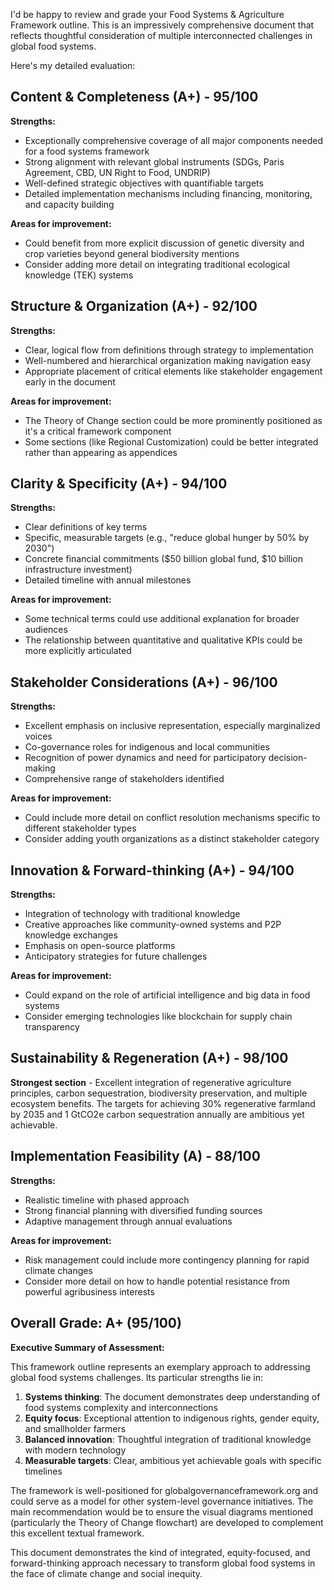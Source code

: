 I'd be happy to review and grade your Food Systems & Agriculture Framework outline. This is an impressively comprehensive document that reflects thoughtful consideration of multiple interconnected challenges in global food systems.

Here's my detailed evaluation:

## Content & Completeness (A+) - 95/100
**Strengths:**
- Exceptionally comprehensive coverage of all major components needed for a food systems framework
- Strong alignment with relevant global instruments (SDGs, Paris Agreement, CBD, UN Right to Food, UNDRIP)
- Well-defined strategic objectives with quantifiable targets
- Detailed implementation mechanisms including financing, monitoring, and capacity building

**Areas for improvement:**
- Could benefit from more explicit discussion of genetic diversity and crop varieties beyond general biodiversity mentions
- Consider adding more detail on integrating traditional ecological knowledge (TEK) systems

## Structure & Organization (A+) - 92/100
**Strengths:**
- Clear, logical flow from definitions through strategy to implementation
- Well-numbered and hierarchical organization making navigation easy
- Appropriate placement of critical elements like stakeholder engagement early in the document

**Areas for improvement:**
- The Theory of Change section could be more prominently positioned as it's a critical framework component
- Some sections (like Regional Customization) could be better integrated rather than appearing as appendices

## Clarity & Specificity (A+) - 94/100
**Strengths:**
- Clear definitions of key terms
- Specific, measurable targets (e.g., "reduce global hunger by 50% by 2030")
- Concrete financial commitments ($50 billion global fund, $10 billion infrastructure investment)
- Detailed timeline with annual milestones

**Areas for improvement:**
- Some technical terms could use additional explanation for broader audiences
- The relationship between quantitative and qualitative KPIs could be more explicitly articulated

## Stakeholder Considerations (A+) - 96/100
**Strengths:**
- Excellent emphasis on inclusive representation, especially marginalized voices
- Co-governance roles for indigenous and local communities
- Recognition of power dynamics and need for participatory decision-making
- Comprehensive range of stakeholders identified

**Areas for improvement:**
- Could include more detail on conflict resolution mechanisms specific to different stakeholder types
- Consider adding youth organizations as a distinct stakeholder category

## Innovation & Forward-thinking (A+) - 94/100
**Strengths:**
- Integration of technology with traditional knowledge
- Creative approaches like community-owned systems and P2P knowledge exchanges
- Emphasis on open-source platforms
- Anticipatory strategies for future challenges

**Areas for improvement:**
- Could expand on the role of artificial intelligence and big data in food systems
- Consider emerging technologies like blockchain for supply chain transparency

## Sustainability & Regeneration (A+) - 98/100
**Strongest section** - Excellent integration of regenerative agriculture principles, carbon sequestration, biodiversity preservation, and multiple ecosystem benefits. The targets for achieving 30% regenerative farmland by 2035 and 1 GtCO2e carbon sequestration annually are ambitious yet achievable.

## Implementation Feasibility (A) - 88/100
**Strengths:**
- Realistic timeline with phased approach
- Strong financial planning with diversified funding sources
- Adaptive management through annual evaluations

**Areas for improvement:**
- Risk management could include more contingency planning for rapid climate changes
- Consider more detail on how to handle potential resistance from powerful agribusiness interests

## Overall Grade: A+ (95/100)

**Executive Summary of Assessment:**

This framework outline represents an exemplary approach to addressing global food systems challenges. Its particular strengths lie in:

1. **Systems thinking**: The document demonstrates deep understanding of food systems complexity and interconnections
2. **Equity focus**: Exceptional attention to indigenous rights, gender equity, and smallholder farmers
3. **Balanced innovation**: Thoughtful integration of traditional knowledge with modern technology
4. **Measurable targets**: Clear, ambitious yet achievable goals with specific timelines

The framework is well-positioned for globalgovernanceframework.org and could serve as a model for other system-level governance initiatives. The main recommendation would be to ensure the visual diagrams mentioned (particularly the Theory of Change flowchart) are developed to complement this excellent textual framework.

This document demonstrates the kind of integrated, equity-focused, and forward-thinking approach necessary to transform global food systems in the face of climate change and social inequity.
